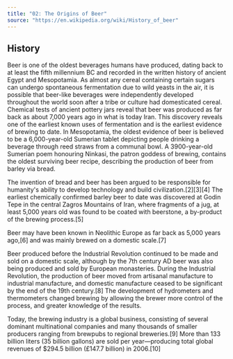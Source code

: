 ```yaml
---
title: "02: The Origins of Beer"
source: "https://en.wikipedia.org/wiki/History_of_beer"
---
```


## History

Beer is one of the oldest beverages humans have produced, dating back to at least the fifth millennium BC and recorded in the written history of ancient Egypt and Mesopotamia. As almost any cereal containing certain sugars can undergo spontaneous fermentation due to wild yeasts in the air, it is possible that beer-like beverages were independently developed throughout the world soon after a tribe or culture had domesticated cereal. Chemical tests of ancient pottery jars reveal that beer was produced as far back as about 7,000 years ago in what is today Iran. This discovery reveals one of the earliest known uses of fermentation and is the earliest evidence of brewing to date. In Mesopotamia, the oldest evidence of beer is believed to be a 6,000-year-old Sumerian tablet depicting people drinking a beverage through reed straws from a communal bowl. A 3900-year-old Sumerian poem honouring Ninkasi, the patron goddess of brewing, contains the oldest surviving beer recipe, describing the production of beer from barley via bread.

The invention of bread and beer has been argued to be responsible for humanity's ability to develop technology and build civilization.[2][3][4] The earliest chemically confirmed barley beer to date was discovered at Godin Tepe in the central Zagros Mountains of Iran, where fragments of a jug, at least 5,000 years old was found to be coated with beerstone, a by-product of the brewing process.[5]

Beer may have been known in Neolithic Europe as far back as 5,000 years ago,[6] and was mainly brewed on a domestic scale.[7]

Beer produced before the Industrial Revolution continued to be made and sold on a domestic scale, although by the 7th century AD beer was also being produced and sold by European monasteries. During the Industrial Revolution, the production of beer moved from artisanal manufacture to industrial manufacture, and domestic manufacture ceased to be significant by the end of the 19th century.[8] The development of hydrometers and thermometers changed brewing by allowing the brewer more control of the process, and greater knowledge of the results.

Today, the brewing industry is a global business, consisting of several dominant multinational companies and many thousands of smaller producers ranging from brewpubs to regional breweries.[9] More than 133 billion liters (35 billion gallons) are sold per year—producing total global revenues of $294.5 billion (£147.7 billion) in 2006.[10]
